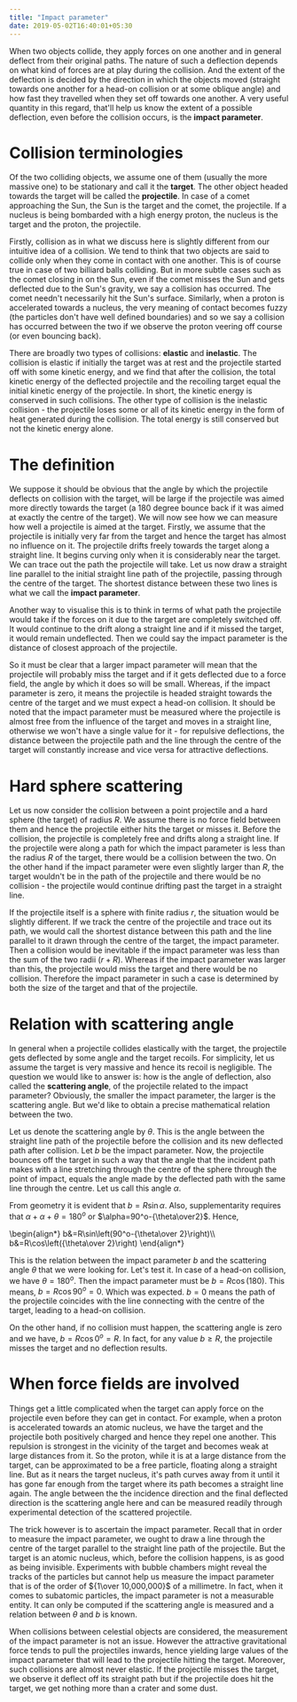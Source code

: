 ```yaml
---
title: "Impact parameter"
date: 2019-05-02T16:40:01+05:30
---
```



When two objects collide, they apply forces on one another and in general deflect from their original paths. The nature of such a deflection depends on what kind of forces are at play during the collision. And the extent of the deflection is decided by the direction in which the objects moved (straight towards one another for a head-on collision or at some oblique angle) and how fast they travelled when they set off towards one another. A very useful quantity in this regard, that'll help us know the extent of a possible deflection, even before the collision occurs, is the **impact parameter**.

# Collision terminologies
Of the two colliding objects, we assume one of them (usually the more massive one) to be stationary and call it the **target**. The other object headed towards the target will be called the **projectile**. In case of a comet approaching the Sun, the Sun is the target and the comet, the projectile. If a nucleus is being bombarded with a high energy proton, the nucleus is the target and the proton, the projectile.

Firstly, collision as in what we discuss here is slightly different from our intuitive idea of a collision. We tend to think that two objects are said to collide only when they come in contact with one another. This is of course true in case of two billiard balls colliding. But in more subtle cases such as the comet closing in on the Sun, even if the comet misses the Sun and gets deflected due to the Sun's gravity, we say a collision has occurred. The comet needn't necessarily hit the Sun's surface. Similarly, when a proton is accelerated towards a nucleus, the very meaning of contact becomes fuzzy (the particles don't have well defined boundaries) and so we say a collision has occurred between the two if we observe the proton veering off course (or even bouncing back). 

There are broadly two types of collisions: **elastic** and **inelastic**. The collision is elastic if initially the target was at rest and the projectile started off with some kinetic energy, and we find that after the collision, the total kinetic energy of the deflected projectile and the recoiling target equal the initial kinetic energy of the projectile. In short, the kinetic energy is conserved in such collisions. The other type of collision is the inelastic collision - the projectile loses some or all of its kinetic energy in the form of heat generated during the collision. The total energy is still conserved but not the kinetic energy alone.

# The definition
We suppose it should be obvious that the angle by which the projectile deflects on collision with the target, will be large if the projectile was aimed more directly towards the target (a 180 degree bounce back if it was aimed at exactly the centre of the target). We will now see how we can measure how well a projectile is aimed at the target. Firstly, we assume that the projectile is initially very far from the target and hence the target has almost no influence on it. The projectile drifts freely towards the target along a straight line. It begins curving only when it is considerably near the target. We can trace out the path the projectile will take. Let us now draw a straight line parallel to the initial straight line path of the projectile, passing through the centre of the target. The shortest distance between these two lines is what we call the **impact parameter**.

Another way to visualise this is to think in terms of what path the projectile would take if the forces on it due to the target are completely switched off. It would continue to the drift along a straight line and if it missed the target, it would remain undeflected. Then we could say the impact parameter is the distance of closest approach of the projectile.

So it must be clear that a larger impact parameter will mean that the projectile will probably miss the target and if it gets deflected due to a force field, the angle by which it does so will be small. Whereas, if the impact parameter is zero, it means the projectile is headed straight towards the centre of the target and we must expect a head-on collision. It should be noted that the impact parameter must be measured where the projectile is almost free from the influence of the target and moves in a straight line, otherwise we won't have a single value for it - for repulsive deflections, the distance between the projectile path and the line through the centre of the target will constantly increase and vice versa for attractive deflections. 

# Hard sphere scattering
Let us now consider the collision between a point projectile and a hard sphere (the target) of radius $R$. We assume there is no force field between them and hence the projectile either hits the target or misses it. Before the collision, the projectile is completely free and drifts along a straight line. If the projectile were along a path for which the impact parameter is less than the radius $R$ of the target, there would be a collision between the two. On the other hand if the impact parameter were even slightly larger than $R$, the target wouldn't be in the path of the projectile and there would be no collision - the projectile would continue drifting past the target in a straight line.

If the projectile itself is a sphere with finite radius $r$, the situation would be slightly different. If we track the centre of the projectile and trace out its path, we would call the shortest distance between this path and the line parallel to it drawn through the centre of the target, the impact parameter. Then a collision would be inevitable if the impact parameter was less than the sum of the two radii ($r+R$). Whereas if the impact parameter was larger than this, the projectile would miss the target and there would be no collision. Therefore the impact parameter in such a case is determined by both the size of the target and that of the projectile. 

# Relation with scattering angle
In general when a projectile collides elastically with the target, the projectile gets deflected by some angle and the target recoils. For simplicity, let us assume the target is very massive and hence its recoil is negligible. The question we would like to answer is: how is the angle of deflection, also called the **scattering angle**, of the projectile related to the impact parameter? Obviously, the smaller the impact parameter, the larger is the scattering angle. But we'd like to obtain a precise mathematical relation between the two.

Let us denote the scattering angle by $\theta$. This is the angle between the straight line path of the projectile before the collision and its new deflected path after collision. Let $b$ be the impact parameter. Now, the projectile bounces off the target in such a way that the angle that the incident path makes with a line stretching through the centre of the sphere through the point of impact, equals the angle made by the deflected path with the same line through the centre. Let us call this angle $\alpha$.

From geometry it is evident that $b=R\sin\alpha$. Also, supplementarity requires that $\alpha+\alpha+\theta=180^o$ or $\alpha=90^o-{\theta\over2}$. Hence,

<div>
\begin{align*}
b&=R\sin\left(90^o-{\theta\over 2}\right)\\
b&=R\cos\left({\theta\over 2}\right)
\end{align*}
</div>

This is the relation between the impact parameter $b$ and the scattering angle $\theta$ that we were looking for. Let's test it. In case of a head-on collision, we have $\theta=180^o$. Then the impact parameter must be $b=R\cos(180)$. This means, $b=R\cos90^o=0$. Which was expected. $b=0$ means the path of the projectile coincides with the line connecting with the centre of the target, leading to a head-on collision.

On the other hand, if no collision must happen, the scattering angle is zero and we have, $b=R\cos0^o=R$. In fact, for any value $b\geq R$, the projectile misses the target and no deflection results. 

# When force fields are involved
Things get a little complicated when the target can apply force on the projectile even before they can get in contact. For example, when a proton is accelerated towards an atomic nucleus, we have the target and the projectile both positively charged and hence they repel one another. This repulsion is strongest in the vicinity of the target and becomes weak at large distances from it. So the proton, while it is at a large distance from the target, can be approximated to be a free particle, floating along a straight line. But as it nears the target nucleus, it's path curves away from it until it has gone far enough from the target where its path becomes a straight line again. The angle between the the incidence direction and the final deflected direction is the scattering angle here and can be measured readily through experimental detection of the scattered projectile.

The trick however is to ascertain the impact parameter. Recall that in order to measure the impact parameter, we ought to draw a line through the centre of the target parallel to the straight line path of the projectile. But the target is an atomic nucleus, which, before the collision happens, is as good as being invisible. Experiments with bubble chambers might reveal the tracks of the particles but cannot help us measure the impact parameter that is of the order of ${1\over 10,000,000}$ of a millimetre. In fact, when it comes to subatomic particles, the impact parameter is not a measurable entity. It can only be computed if the scattering angle is measured and a relation between $\theta$ and $b$ is known.

When collisions between celestial objects are considered, the measurement of the impact parameter is not an issue. However the attractive gravitational force tends to pull the projectiles inwards, hence yielding large values of the impact parameter that will lead to the projectile hitting the target. Moreover, such collisions are almost never elastic. If the projectile misses the target, we observe it deflect off its straight path but if the projectile does hit the target, we get nothing more than a crater and some dust.
